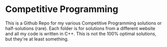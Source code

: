 # Competitive Programming
This is a Github Repo for my various Competitive Programming solutions or half-solutions (rare). Each folder is for solutions from a different website and all my code is written in C++. This is not the 100% optimal solutions, but they're at least something.
